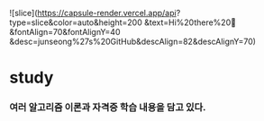 <!-- 상단 배너 -->
![slice](https://capsule-render.vercel.app/api?
type=slice&color=auto&height=200
&text=Hi%20there%20👋&fontAlign=70&fontAlignY=40
&desc=junseong%27s%20GitHub&descAlign=82&descAlignY=70)



# study

### 여러 알고리즘 이론과 자격증 학습 내용을 담고 있다.
